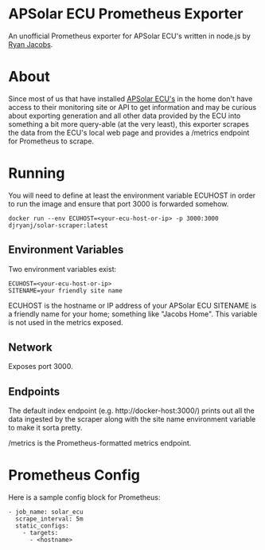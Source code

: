 # APSolar ECU Prometheus Exporter

An unofficial Prometheus exporter for APSolar ECU's written in node.js by [Ryan Jacobs](https://github.com/djryanj).

# About

Since most of us that have installed [APSolar ECU's](https://usa.apsystems.com/products/monitor/) in the home don't have access to their monitoring site or API to get information and may be curious about exporting generation and all other data provided by the ECU into something a bit more query-able (at the very least), this exporter scrapes the data from the ECU's local web page and provides a /metrics endpoint for Prometheus to scrape. 

# Running

You will need to define at least the environment variable ECUHOST in order to run the image and ensure that port 3000 is forwarded somehow.

    docker run --env ECUHOST=<your-ecu-host-or-ip> -p 3000:3000 djryanj/solar-scraper:latest


## Environment Variables

Two environment variables exist:

    ECUHOST=<your-ecu-host-or-ip>
    SITENAME=your friendly site name
  
 ECUHOST is the hostname or IP address of your APSolar ECU
 SITENAME is a friendly name for your home; something like "Jacobs Home". This variable is not used in the metrics exposed.

## Network

Exposes port 3000.

## Endpoints

The default index endpoint (e.g. http://docker-host:3000/) prints out all the data ingested by the scraper along with the site name environment variable to make it sorta pretty.

/metrics is the Prometheus-formatted metrics endpoint.

# Prometheus Config

Here is a sample config block for Prometheus:
```
- job_name: solar_ecu
  scrape_interval: 5m
  static_configs:
    - targets:
      - <hostname>